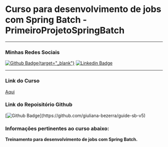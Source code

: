 # Curso para desenvolvimento de jobs com Spring Batch - PrimeiroProjetoSpringBatch

<hr/>

<h3> Minhas Redes Sociais </h3>

[![Github Badge](https://img.shields.io/badge/-Github-000?style=for-the-badge&logo=Github&logoColor=white&link=https://github.com/karasurage?tab=repositories){target="_blank"}](https://github.com/karasurage?tab=repositories)
[![Linkedin Badge](https://img.shields.io/badge/-LinkedIn-blue?style=for-the-badge&logo=Linkedin&logoColor=white&link=https://www.linkedin.com/in/nicholas-mateus-veloso/)](https://www.linkedin.com/in/nicholas-mateus-veloso/)

<hr/>

<div>
    <h3>Link do Curso </h3> <a href="https://www.udemy.com/course/curso-para-desenvolvimento-de-jobs-com-spring-batch/" target="_blank">Aqui</a>
    <h3>Link do Repoisitório Github</h3>
</div>

[![Github Badge](https://img.shields.io/badge/-Github-000?style=for-the-badge&logo=Github&logoColor=white&link=https://github.com/giuliana-bezerra/guide-sb-v5")](https://github.com/giuliana-bezerra/guide-sb-v5)

<h3>
   Informações pertinentes ao curso abaixo:
</h3>

<p align="justify">
<strong>Treinamento para desenvolvimento de jobs com Spring Batch.</strong>
</p>
